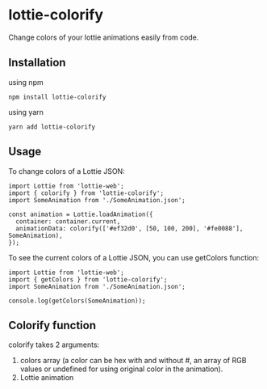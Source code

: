 # lottie-colorify
Change colors of your lottie animations easily from code.

## Installation

using npm

```shell
npm install lottie-colorify
```

using yarn

```shell
yarn add lottie-colorify
```

## Usage

To change colors of a Lottie JSON:
```shell
import Lottie from 'lottie-web';
import { colorify } from 'lottie-colorify';
import SomeAnimation from './SomeAnimation.json';

const animation = Lottie.loadAnimation({
  container: container.current,
  animationData: colorify(['#ef32d0', [50, 100, 200], '#fe0088'], SomeAnimation),
});
```
To see the current colors of a Lottie JSON, you can use getColors function:
```shell
import Lottie from 'lottie-web';
import { getColors } from 'lottie-colorify';
import SomeAnimation from './SomeAnimation.json';

console.log(getColors(SomeAnimation));
```

## Colorify function

colorify takes 2 arguments:

1. colors array (a color can be hex with and without #, an array of RGB values or undefined for using original color in the animation).
2. Lottie animation
